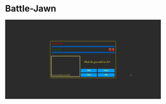 # Battle-Jawn

![](https://github.com/NinaEmiko/battle-jawn/blob/develop/battle-jawn-user-experience.gif)
